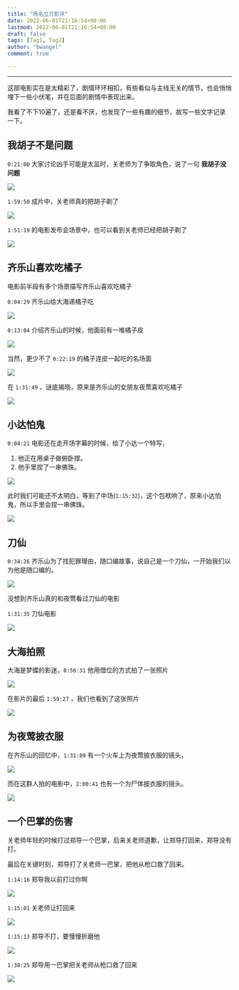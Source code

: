 ```yaml
---
title: "扬名立万影评"
date: 2022-06-01T21:16:54+08:00
lastmod: 2022-06-01T21:16:54+08:00
draft: false
tags: [Tag1, Tag2]
author: "bwangel"
comment: true

---
```


<!--more-->
---

这部电影实在是太精彩了，剧情环环相扣，有些看似与主线无关的情节，也会悄悄埋下一些小伏笔，并在后面的剧情中表现出来。

我看了不下10遍了，还是看不厌，也发现了一些有趣的细节，故写一些文字记录一下。

## 我胡子不是问题

`0:21:00` 大家讨论凶手可能是太监时，关老师为了争取角色，说了一句 __我胡子没问题__

![](https://passage-1253400711.cos.ap-beijing.myqcloud.com/2022-06-01-213628.png)

`1:59:50` 成片中，关老师真的把胡子剃了

![](https://passage-1253400711.cos.ap-beijing.myqcloud.com/2022-06-01-213925.png)

`1:51:19` 的电影发布会场景中，也可以看到关老师已经把胡子剃了

![](https://passage-1253400711.cos.ap-beijing.myqcloud.com/2022-06-01-214112.png)

## 齐乐山喜欢吃橘子

电影前半段有多个场景描写齐乐山喜欢吃橘子

`0:04:29` 齐乐山给大海递橘子吃

![](https://passage-1253400711.cos.ap-beijing.myqcloud.com/2022-06-01-220356.png)

`0:13:04` 介绍齐乐山的时候，他面前有一堆橘子皮

![](https://passage-1253400711.cos.ap-beijing.myqcloud.com/2022-06-01-215411.png)

当然，更少不了 `0:22:19` 的橘子连皮一起吃的名场面

![](https://passage-1253400711.cos.ap-beijing.myqcloud.com/2022-06-01-220809.png)

在 `1:31:49` ，谜底揭晓，原来是齐乐山的女朋友夜莺喜欢吃橘子

![](https://passage-1253400711.cos.ap-beijing.myqcloud.com/2022-06-01-221003.png)

## 小达怕鬼

`0:04:21` 电影还在走开场字幕的时候，给了小达一个特写，

1. 他正在用桌子做俯卧撑。
2. 他手里捏了一串佛珠。

![](https://passage-1253400711.cos.ap-beijing.myqcloud.com/2022-06-01-215922.png)

此时我们可能还不太明白，等到了中场(`1:15:32`)，这个包袱响了，原来小达怕鬼，所以手里会捏一串佛珠。

![](https://passage-1253400711.cos.ap-beijing.myqcloud.com/2022-06-01-221259.png)

## 刀仙

`0:34:26` 齐乐山为了找犯罪理由，随口编故事，说自己是一个刀仙，一开始我们以为他是随口编的。

![](https://passage-1253400711.cos.ap-beijing.myqcloud.com/2022-06-01-221540.png)

没想到齐乐山真的和夜莺看过刀仙的电影

`1:31:35` 刀仙电影

![](https://passage-1253400711.cos.ap-beijing.myqcloud.com/2022-06-01-221914.png)

## 大海拍照

大海是梦蝶的影迷，`0:56:31` 他用借位的方式拍了一张照片

![](https://passage-1253400711.cos.ap-beijing.myqcloud.com/2022-06-01-222710.png)

在影片的最后 `1:59:27` ，我们也看到了这张照片

![](https://passage-1253400711.cos.ap-beijing.myqcloud.com/2022-06-01-222826.png)

## 为夜莺披衣服

在齐乐山的回忆中，`1:31:09` 有一个火车上为夜莺披衣服的镜头，

![](https://passage-1253400711.cos.ap-beijing.myqcloud.com/2022-06-01-224635.png)

而在这群人拍的电影中，`2:00:41` 也有一个为尸体披衣服的镜头。

![](https://passage-1253400711.cos.ap-beijing.myqcloud.com/2022-06-01-224711.png)

## 一个巴掌的伤害

关老师年轻的时候打过郑导一个巴掌，后来关老师道歉，让郑导打回来，郑导没有打。

最后在关键时刻，郑导打了关老师一巴掌，把他从枪口救了回来。

`1:14:16` 郑导我以前打过你啊

![](https://passage-1253400711.cos.ap-beijing.myqcloud.com/2022-06-01-224539.png)

`1:15:01` 关老师让打回来

![](https://passage-1253400711.cos.ap-beijing.myqcloud.com/2022-06-01-224549.png)

`1:15:13` 郑导不打，要慢慢折磨他

![](https://passage-1253400711.cos.ap-beijing.myqcloud.com/2022-06-01-224603.png)

`1:38:25` 郑导用一巴掌把关老师从枪口救了回来

![](https://passage-1253400711.cos.ap-beijing.myqcloud.com/2022-06-01-224612.png)
